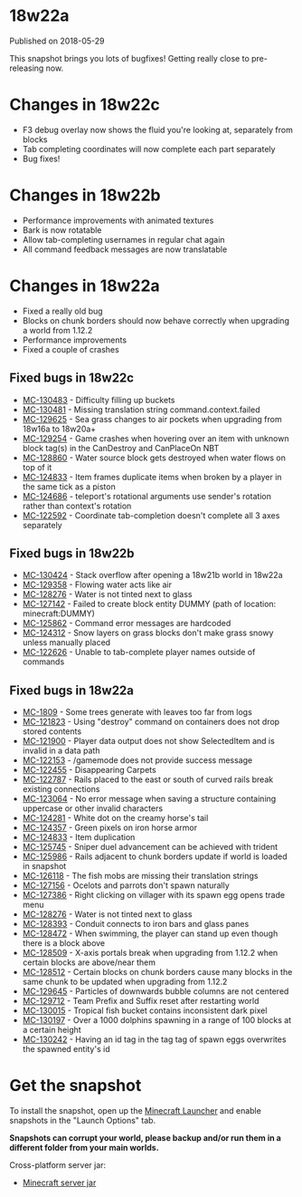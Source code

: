 # 18w22a
Published on 2018-05-29

This snapshot brings you lots of bugfixes! Getting really close to pre-
releasing now.

#  Changes in 18w22c

  * F3 debug overlay now shows the fluid you're looking at, separately from blocks
  * Tab completing coordinates will now complete each part separately
  * Bug fixes!

#  Changes in 18w22b

  * Performance improvements with animated textures
  * Bark is now rotatable
  * Allow tab-completing usernames in regular chat again
  * All command feedback messages are now translatable

#  Changes in 18w22a

  * Fixed a really old bug
  * Blocks on chunk borders should now behave correctly when upgrading a world from 1.12.2
  * Performance improvements
  * Fixed a couple of crashes

##  Fixed bugs in 18w22c

  * [MC-130483](https://bugs.mojang.com/browse/MC-130483) \- Difficulty filling up buckets
  * [MC-130481](https://bugs.mojang.com/browse/MC-130481) \- Missing translation string command.context.failed
  * [MC-129625](https://bugs.mojang.com/browse/MC-129625) \- Sea grass changes to air pockets when upgrading from 18w16a to 18w20a+
  * [MC-129254](https://bugs.mojang.com/browse/MC-129254) \- Game crashes when hovering over an item with unknown block tag(s) in the CanDestroy and CanPlaceOn NBT
  * [MC-128860](https://bugs.mojang.com/browse/MC-128860) \- Water source block gets destroyed when water flows on top of it
  * [MC-124833](https://bugs.mojang.com/browse/MC-124833) \- Item frames duplicate items when broken by a player in the same tick as a piston
  * [MC-124686](https://bugs.mojang.com/browse/MC-124686) \- teleport's rotational arguments use sender's rotation rather than context's rotation
  * [MC-122592](https://bugs.mojang.com/browse/MC-122592) \- Coordinate tab-completion doesn't complete all 3 axes separately

##  Fixed bugs in 18w22b

  * [MC-130424](https://bugs.mojang.com/browse/MC-130424) \- Stack overflow after opening a 18w21b world in 18w22a
  * [MC-129358](https://bugs.mojang.com/browse/MC-129358) \- Flowing water acts like air
  * [MC-128276](https://bugs.mojang.com/browse/MC-128276) \- Water is not tinted next to glass
  * [MC-127142](https://bugs.mojang.com/browse/MC-127142) \- Failed to create block entity DUMMY (path of location: minecraft:DUMMY)
  * [MC-125862](https://bugs.mojang.com/browse/MC-125862) \- Command error messages are hardcoded
  * [MC-124312](https://bugs.mojang.com/browse/MC-124312) \- Snow layers on grass blocks don't make grass snowy unless manually placed
  * [MC-122626](https://bugs.mojang.com/browse/MC-122626) \- Unable to tab-complete player names outside of commands

##  Fixed bugs in 18w22a

  * [MC-1809](https://bugs.mojang.com/browse/MC-1809) \- Some trees generate with leaves too far from logs
  * [MC-121823](https://bugs.mojang.com/browse/MC-121823) \- Using "destroy" command on containers does not drop stored contents
  * [MC-121900](https://bugs.mojang.com/browse/MC-121900) \- Player data output does not show SelectedItem and is invalid in a data path
  * [MC-122153](https://bugs.mojang.com/browse/MC-122153) \- /gamemode does not provide success message
  * [MC-122455](https://bugs.mojang.com/browse/MC-122455) \- Disappearing Carpets
  * [MC-122787](https://bugs.mojang.com/browse/MC-122787) \- Rails placed to the east or south of curved rails break existing connections
  * [MC-123064](https://bugs.mojang.com/browse/MC-123064) \- No error message when saving a structure containing uppercase or other invalid characters
  * [MC-124281](https://bugs.mojang.com/browse/MC-124281) \- White dot on the creamy horse's tail
  * [MC-124357](https://bugs.mojang.com/browse/MC-124357) \- Green pixels on iron horse armor
  * [MC-124833](https://bugs.mojang.com/browse/MC-124833) \- Item duplication
  * [MC-125745](https://bugs.mojang.com/browse/MC-125745) \- Sniper duel advancement can be achieved with trident
  * [MC-125986](https://bugs.mojang.com/browse/MC-125986) \- Rails adjacent to chunk borders update if world is loaded in snapshot
  * [MC-126118](https://bugs.mojang.com/browse/MC-126118) \- The fish mobs are missing their translation strings
  * [MC-127156](https://bugs.mojang.com/browse/MC-127156) \- Ocelots and parrots don't spawn naturally
  * [MC-127386](https://bugs.mojang.com/browse/MC-127386) \- Right clicking on villager with its spawn egg opens trade menu
  * [MC-128276](https://bugs.mojang.com/browse/MC-128276) \- Water is not tinted next to glass
  * [MC-128393](https://bugs.mojang.com/browse/MC-128393) \- Conduit connects to iron bars and glass panes
  * [MC-128472](https://bugs.mojang.com/browse/MC-128472) \- When swimming, the player can stand up even though there is a block above
  * [MC-128509](https://bugs.mojang.com/browse/MC-128509) \- X-axis portals break when upgrading from 1.12.2 when certain blocks are above/near them
  * [MC-128512](https://bugs.mojang.com/browse/MC-128512) \- Certain blocks on chunk borders cause many blocks in the same chunk to be updated when upgrading from 1.12.2
  * [MC-129645](https://bugs.mojang.com/browse/MC-129645) \- Particles of downwards bubble columns are not centered
  * [MC-129712](https://bugs.mojang.com/browse/MC-129712) \- Team Prefix and Suffix reset after restarting world
  * [MC-130015](https://bugs.mojang.com/browse/MC-130015) \- Tropical fish bucket contains inconsistent dark pixel
  * [MC-130197](https://bugs.mojang.com/browse/MC-130197) \- Over a 1000 dolphins spawning in a range of 100 blocks at a certain height
  * [MC-130242](https://bugs.mojang.com/browse/MC-130242) \- Having an id tag in the tag tag of spawn eggs overwrites the spawned entity's id

#  Get the snapshot

To install the snapshot, open up the [Minecraft Launcher](/download) and
enable snapshots in the "Launch Options" tab.

 **Snapshots can corrupt your world, please backup and/or run them in a
different folder from your main worlds.**

Cross-platform server jar:

  * [Minecraft server jar](https://launcher.mojang.com/mc/game/18w22c/server/d66173b86e26e6835e36c63eb2828652186a4698/server.jar)


